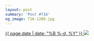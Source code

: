 ```yaml
---
layout: post
summary: 'Post #716'
og_image: 716-1280.jpg
---
```


<p>
 <time>
  <a href="/716">
   {{ page.date | date: "%B %-d, %Y" }}
  </a>
 </time>
 <a href="/716">
  <img sizes="(min-width: 700px) 50vw, calc(100vw - 2rem)" src="{{ site.assets_url }}/716-640.jpg" srcset="{{ site.assets_url }}/716-320.jpg 320w, {{ site.assets_url }}/716-640.jpg 640w, {{ site.assets_url }}/716-960.jpg 960w, {{ site.assets_url }}/716-1280.jpg 1280w"/>
 </a>
</p>
